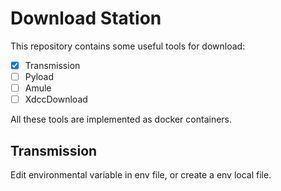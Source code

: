 
# Download Station
This repository contains some useful tools for download:  
   - [x] Transmission
   - [ ] Pyload
   - [ ] Amule
   - [ ] XdccDownload

All these tools are implemented as docker containers.

## Transmission
Edit environmental variable in env file, or create a env local file.